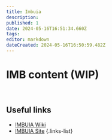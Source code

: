```yaml
---
title: Imbuia
description: 
published: 1
date: 2024-05-16T16:51:34.660Z
tags: 
editor: markdown
dateCreated: 2024-05-16T16:50:59.482Z
---
```


# IMB content (WIP)

</br>

## Useful links

- [IMBUIA Wiki](/Beamlines/Imbuia/imb_intro)
- [IMBUIA Site]()
{.links-list}
